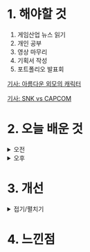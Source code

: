 
# 1. 해야할 것

1. 게임산업 뉴스 읽기 
2. 개인 공부  
3. 영상 마무리
4. 기획서 작성
5. 포트폴리오 발표회

[기사: 아름다운 외모의 캐릭터](https://www.gameinsight.co.kr/news/articleView.html?idxno=32848)

[기사: SNK vs CAPCOM](https://www.gamemeca.com/view.php?gid=1751273)

# 2. 오늘 배운 것

<details>
<summary>오전</summary>

## 오늘의 뉴스
### 아름다운 외모의 캐릭터
![image](https://github.com/user-attachments/assets/459cfd4a-ca8d-48ec-81ca-0de08517a3e3)
```
설마 아름다운 외모의 캐릭터가 한국 게임의 경쟁력이 될 줄은 몰랐다.
PC사상이 게임계를 잠식하면서 해외 게임들의 여성 캐릭터들의 외모가 정말 개성적으로 바뀌어가고 있었는데
개성적인 것보다 대중적인 아름다움을 추구한 한국 게임들이 세계적으로 호응을 얻고 있다는게 재밌다.
사실 아름다운 것들을 좋아하는건 당연한 사실인데 말이지
```
### SNK vs CAPCOM
![image](https://github.com/user-attachments/assets/5b4bbdc2-8253-497f-9b10-69ea04231e99)
```
내가 좋아하는 쿠사가키 쿄와 야가미 이오리가 나오는 격투게임이 캡콤 캐릭터들과 싸우는 버전이
21년만에 나왔다.
나는 격투게임 자체는 그렇게 좋아하지 않지만 캐릭터와 기술들을 좋아해서 예전에 게임을 구매했다.
이런 매력적인 캐릭터들이 게임에 유입되는 요소이기도 하기에 앞서 말한 아름다운 캐릭터가 게임의 재미요소 중
하나인 걸 증명할 수 있지 않을까?
뭐 어찌되었든
학창시절에 좋아했던 캐릭터가 다시 나타나 대전을 한다고하니 세일할 때 살 것 같다.
밸런스 좋고 재밌어서 많은 사람들이 좋아하는 게임이 되면 좋겠다.
```


## 포트폴리오 발표회
포폴 팀원들의 기획서를 보고 서로 해야할 방향을 공유했다.

레벨 영상을 만들면서 서로 피드백을 주기로 했다.\
현재 레벨을 전부 만들고 영상소스를 찍어뒀는데 

</details>


<details>
<summary>오후</summary>

## P의 거짓 역기획 레벨디자인
### 영상 마무리


### 기획서 작성
</details>




# 3. 개선


<details>
<summary>접기/펼치기</summary>


</details>



# 4. 느낀점



